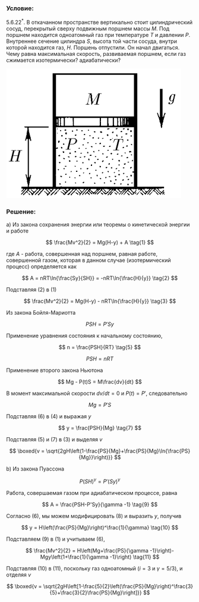 ###  Условие:

$5.6.22^*.$ В откачанном пространстве вертикально стоит цилиндрический сосуд, перекрытый сверху подвижным поршнем массы $M$. Под поршнем находится одноатомный газ при температуре $T$ и давлении $P$. Внутреннее сечение цилиндра $S$, высота той части сосуда, внутри которой находится газ, $H$. Поршень отпустили. Он начал двигаться. Чему равна максимальная скорость, развиваемая поршнем, если газ сжимается изотермически? адиабатически?

![ К задаче $5.6.22$ |471x349, 31%](../../img/5.6.22/statement.png)

###  Решение:

a) Из закона сохранения энергии или теоремы о кинетической энергии и работе

$$
\frac{Mv^2}{2} = Mg(H-y) + A \tag{1}
$$

где $A$ - работа, совершенная над поршнем, равная работе, совершенной газом, которая в данном случае (изотермический процесс) определяется как

$$
A = nRT\ln{\frac{Sy}{SH}} = -nRT\ln{\frac{H}{y}} \tag{2}
$$

Подставляя $(2)$ в $(1)$

$$
\frac{Mv^2}{2} = Mg(H-y) - nRT\ln{\frac{H}{y}} \tag{3}
$$

Из закона Бойля-Мариотта

$$
PSH = P'Sy \tag{4}
$$

Применение уравнения состояния к начальному состоянию,

$$
n = \frac{PSH}{RT} \tag{5}
$$

$$
PSH = nRT
$$

Применение второго закона Ньютона

$$
Mg - P(t)S = M\frac{dv}{dt}
$$

В момент максимальной скорости $dv/dt = 0$ и $P(t) = P'$, следовательно

$$
Mg = P'S \tag{6}
$$

Подставляя $(6)$ в $(4)$ и выражая $y$

$$
y = \frac{PSH}{Mg} \tag{7}
$$

Подставляя $(5)$ и $(7)$ в $(3)$ и выделяя $v$

$$
\boxed{v = \sqrt{2gH\left(1-\frac{PS}{Mg}+\frac{PS}{Mg}\ln{\frac{PS}{Mg}}\right)}}
$$

b) Из закона Пуассона

$$
P(SH)^\gamma = P'(Sy)^\gamma\tag{8}
$$

Работа, совершаемая газом при адиабатическом процессе, равна

$$
A = \frac{PSH-P'Sy}{\gamma -1} \tag{9}
$$

Согласно $(6)$, мы можем модифицировать $(8)$ и выразить $y$, получив

$$
y = H\left(\frac{PS}{Mg}\right)^\frac{1}{\gamma} \tag{10}
$$

Подставляем $(9)$ в $(1)$ и учитываем $(6)$,

$$
\frac{Mv^2}{2} = H\left(Mg+\frac{PS}{\gamma -1}\right)-Mgy\left(1+\frac{1}{\gamma -1}\right) \tag{11}
$$

Подставляя $(10)$ в $(11)$, поскольку газ одноатомный ($i = 3$ и $\gamma = 5/3$), и отделяя $v$

$$
\boxed{v = \sqrt{2gH\left[1-\frac{5}{2}\left(\frac{PS}{Mg}\right)^\frac{3}{5}+\frac{3}{2}\frac{PS}{Mg}\right]}}
$$